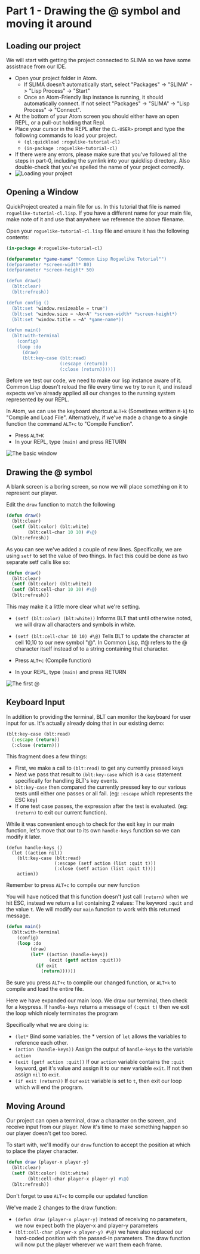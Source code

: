 # Part 1 - Drawing the @ symbol and moving it around

## Loading our project
We will start with getting the project connected to SLIMA so we have some assistnace from our IDE.
* Open your project folder in Atom.
  * If SLIMA doesn't automatically start, select "Packages" -> "SLIMA" -> "Lisp Process" -> "Start"
  * Once an Atom-Friendly lisp instance is running, it should automatically connect.  If not select "Packages" -> "SLIMA" -> "Lisp Process" -> "Connect".
* At the bottom of your Atom screen you should either have an open REPL, or a pull-out holding that Repl.
* Place your cursor in the REPL after the `CL-USER>` prompt and type the following commands to load your project.
  * `(ql:quickload :rogulike-tutorial-cl)`
  * `(in-package :roguelike-tutorial-cl)`
* If there were any errors, please make sure that you've followed all the steps in part-0, including the symlink into your quicklisp directory.  Also double-check that you've spelled the name of your project correctly.
* ![Loading your project](../screenshots/part-1-0-load-package.png?raw=true "Loading Package in REPL")

## Opening a Window
QuickProject created a main file for us.  In this tutorial that file is named `roguelike-tutorial-cl.lisp`.  If you have a different name for your main file, make note of it and use that anywhere we reference the above filename.

Open your `roguelike-tutorial-cl.lisp` file and ensure it has the following contents:
```lisp
(in-package #:roguelike-tutorial-cl)

(defparameter *game-name* "Common Lisp Roguelike Tutorial"")
(defparameter *screen-width* 80)
(defparameter *screen-height* 50)

(defun draw()
  (blt:clear)
  (blt:refresh))

(defun config ()
  (blt:set "window.resizeable = true")
  (blt:set "window.size = ~Ax~A" *screen-width* *screen-height*)
  (blt:set "window.title = ~A" *game-name*))

(defun main()
  (blt:with-terminal
    (config)
    (loop :do
      (draw)
      (blt:key-case (blt:read)
                    (:escape (return))
                    (:close (return))))))
```

Before we test our code, we need to make our lisp instance aware of it.  Common Lisp doesn't reload the file every time we try to run it, and instead expects we've already applied all our changes to the running system represented by our REPL.

In Atom, we can use the keyboard shortcut `ALT+k` (Sometimes written `M-k`) to "Compile and Load File".  Alternatively, if we've made a change to a single function the command `ALT+c` to "Compile Function".

* Press `ALT+K`
* In your REPL, type `(main)` and press RETURN

![The basic window](../screenshots/part-1-2-blank-window.png?raw=true "Running our project for the first time.")

## Drawing the @ symbol
A blank screen is a boring screen, so now we will place something on it to represent our player.

Edit the `draw` function to match the following
```lisp
(defun draw()
  (blt:clear)
  (setf (blt:color) (blt:white)
        (blt:cell-char 10 10) #\@)
  (blt:refresh))
```

As you can see we've added a couple of new lines. Specifically, we are using `setf` to  set the value of two things.  In fact this could be done as two separate setf calls like so:
```lisp
(defun draw()
  (blt:clear)
  (setf (blt:color) (blt:white))
  (setf (blt:cell-char 10 10) #\@)
  (blt:refresh))
```

This may make it a little more clear what we're setting.
* `(setf (blt:color) (blt:white))` Informs BLT that until otherwise noted, we will draw all characters and symbols in white.
* `(setf (blt:cell-char 10 10) #\@)` Tells BLT to update the character at cell 10,10 to our new symbol "@".   In Common Lisp, #\@ refers to the @ character itself instead of to a string containing that character.

* Press `ALT+c` (Compile function)
* In your REPL, type `(main)` and press RETURN

![The first @](../screenshots/part-1-3-first-@.png?raw=true "Drawing a symbol on our screen.")

## Keyboard Input

In addition to providing the terminal, BLT can monitor the keyboard for user input for us.  It's actually already doing that in our existing demo:
```lisp
(blt:key-case (blt:read)
  (:escape (return))
  (:close (return)))
```
This fragment does a few things:
* First, we make a call to `(blt:read)` to get any currently pressed keys
* Next we pass that result to `(blt:key-case` which is a `case` statement specifically for handling BLT's key events.
* `blt:key-case` then compared the currently pressed key to our various tests until either one passes or all fail. (eg: `:escape` which represents the ESC key)
* If one test case passes, the expression after the test is evaluated. (eg: `(return)` to exit our current function).

While it was convenient enough to check for the exit key in our main function, let's move that our to its own `handle-keys` function so we can modify it later.

```Lisp
(defun handle-keys ()
  (let ((action nil))
    (blt:key-case (blt:read)
                  (:escape (setf action (list :quit t)))
                  (:close (setf action (list :quit t))))
    action))
```

Remember to press `ALT+c` to compile our new function

You will have noticed that this function doesn't just call `(return)` when we hit ESC, instead we return a list containing 2 values:  The keyword `:quit` and the value `t`.  We will modify our `main` function to work with this returned message.

```lisp
(defun main()
  (blt:with-terminal
    (config)
    (loop :do
         (draw)
         (let* ((action (handle-keys))
                (exit (getf action :quit)))
           (if exit
             (return))))))
```

Be sure you press `ALT+c` to compile our changed function, or `ALT+k` to compile and load the entire file.

Here we have expanded our main loop.  We draw our terminal, then check for a keypress.  If `handle-keys` returns a message of `(:quit t)` then  we exit the loop which nicely terminates the program

Specifically what we are doing is:
* `(let*`  Bind some variables.  the * version of `let` allows the variables to reference each other.
*  `(action (handle-keys))`  Assign the output of `handle-keys` to the variable `action`
* `(exit (getf action :quit))` If our `action` variable contains the `:quit` keyword, get it's value and assign it to our new variable `exit`.  If not then assign `nil` to `exit`.
* `(if exit (return))` If our `exit` variable is set to `t`, then exit our loop which will end the program.

## Moving Around
Our project can open a terminal, draw a character on the screen, and receive input from our player.   Now it's time to make something happen so our player doesn't get too bored.

To start with, we'll modify our `draw` function to accept the position at which to place the player character.

```lisp
(defun draw (player-x player-y)
  (blt:clear)
  (setf (blt:color) (blt:white)
        (blt:cell-char player-x player-y) #\@)
  (blt:refresh))
```
Don't forget to use `ALT+c` to compile our updated function

We've made 2 changes to the draw function:
* `(defun draw (player-x player-y)`  instead of receiving no parameters, we now expect both the player-x and player-y parameters
* `(blt:cell-char player-x player-y) #\@)` we have also replaced our hard-coded position with the passed-in parameters.  The draw function will now put the player wherever we want them each frame.
